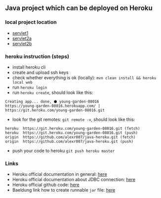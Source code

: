 ## Java project which can be deployed on Heroku

### local project location

- [servlet1](http://localhost:5000/hello)
- [servlet2a](http://localhost:5000/student)
- [servlet2b](http://localhost:5000/student?x=1)

### heroku instruction (steps)

- install heroku cli
- create and upload ssh keys
- check whether everything is ok (locally): `mvn clean install && heroku local web`
- run `heroku login`
- run `heroku create`, should look like this: 
```
Creating app... done, ⬢ young-garden-08016
https://young-garden-08016.herokuapp.com/ | https://git.heroku.com/young-garden-08016.git
```
- look for the git remotes: `git remote -v`, should look like this:
```
heroku  https://git.heroku.com/young-garden-08016.git (fetch)
heroku  https://git.heroku.com/young-garden-08016.git (push)
origin  https://github.com/alexr007/java-heroku.git (fetch)
origin  https://github.com/alexr007/java-heroku.git (push)
```
- push your code to heroku `git push heroku master`

### Links

- Heroku official documentation in general: [here](https://devcenter.heroku.com/articles/getting-started-with-java)
- Heroku official documentation about JDBC connection: [here](https://devcenter.heroku.com/articles/connecting-to-relational-databases-on-heroku-with-java)
- Heroku official github code: [here](https://github.com/heroku/java-getting-started)
- Baeldung link how to create runnable `jar` file: [here](https://www.baeldung.com/executable-jar-with-maven)
